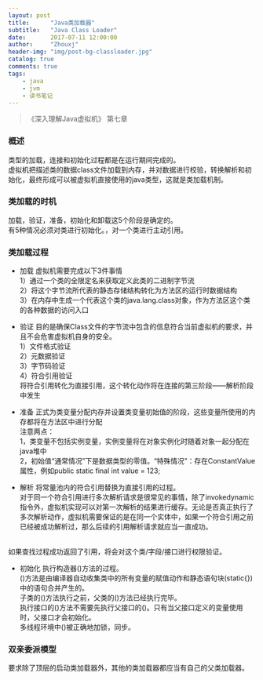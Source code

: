 ```yaml
---
layout: post
title:      "Java类加载器"
subtitle:   "Java Class Loader"
date:       2017-07-11 12:00:00
author:     "Zhouxj"
header-img: "img/post-bg-classloader.jpg"
catalog: true
comments: true
tags:
    - java
    - jvm
    - 读书笔记
---
```


>  《深入理解Java虚拟机》 第七章

### 概述
类型的加载，连接和初始化过程都是在运行期间完成的。<br>
虚拟机把描述类的数据class文件加载到内存，并对数据进行校验，转换解析和初始化，最终形成可以被虚拟机直接使用的java类型，这就是类加载机制。

### 类加载的时机
加载，验证，准备，初始化和卸载这5个阶段是确定的。<br>
有5种情况必须对类进行初始化。，对一个类进行主动引用。

### 类加载过程
* 加载
虚拟机需要完成以下3件事情<br>
1）通过一个类的全限定名来获取定义此类的二进制字节流<br>
2）将这个字节流所代表的静态存储结构转化为方法区的运行时数据结构<br>
3）在内存中生成一个代表这个类的java.lang.class对象，作为方法区这个类的各种数据的访问入口<br>

* 验证
目的是确保Class文件的字节流中包含的信息符合当前虚拟机的要求，并且不会危害虚拟机自身的安全。<br>
1）文件格式验证<br>
2）元数据验证<br>
3）字节码验证<br>
4）符合引用验证<br>
将符合引用转化为直接引用，这个转化动作将在连接的第三阶段——解析阶段中发生

* 准备
正式为类变量分配内存并设置类变量初始值的阶段，这些变量所使用的内存都将在方法区中进行分配<br>
注意两点：<br>
1，类变量不包括实例变量，实例变量将在对象实例化时随着对象一起分配在java堆中<br>
2，初始值“通常情况”下是数据类型的零值。“特殊情况”：存在ConstantValue属性，例如public static final int value = 123;

* 解析
将常量池内的符合引用替换为直接引用的过程。<br>
对于同一个符合引用进行多次解析请求是很常见的事情，除了invokedynamic指令外，虚拟机实现可以对第一次解析的结果进行缓存。无论是否真正执行了多次解析动作，虚拟机需要保证的是在同一个实体中，如果一个符合引用之前已经被成功解析过，那么后续的引用解析请求就应当一直成功。
<br>
如果查找过程成功返回了引用，将会对这个类/字段/接口进行权限验证。

* 初始化
执行构造器<clinit>()方法的过程。<br>
<clinit>()方法是由编译器自动收集类中的所有变量的赋值动作和静态语句块(static{})中的语句合并产生的。<br>
子类的<clinit>()方法执行之前，父类的<clinit>()方法已经执行完毕。<br>
执行接口的<clinit>()方法不需要先执行父接口的<clinit>()。只有当父接口定义的变量使用时，父接口才会初始化。<br>
多线程环境中<clinit>()被正确地加锁，同步。

### 双亲委派模型
要求除了顶层的启动类加载器外，其他的类加载器都应当有自己的父类加载器。